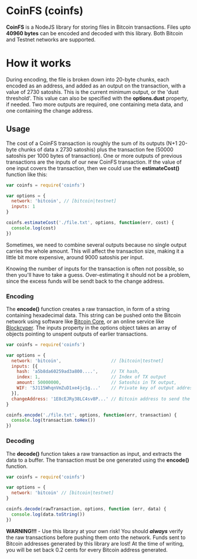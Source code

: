 # CoinFS (coinfs)

**CoinFS** is a NodeJS library for storing files in Bitcoin transactions.  Files upto **40960 bytes** can be encoded and decoded with this library.  Both Bitcoin and Testnet networks are supported.

# How it works
During encoding, the file is broken down into 20-byte chunks, each encoded as an address, and added as an output on the transaction, with a value of 2730 satoshis.  This is the current minimum output, or the 'dust threshold'.  This value can also be specified with the **options.dust** property, if needed.  Two more outputs are required, one containing meta data, and one containing the change address.

## Usage
The cost of a CoinFS transaction is roughly the sum of its outputs (N+1 20-byte chunks of data x 2730 satoshis) plus the transaction fee (50000 satoshis per 1000 bytes of transaction).  One or more outputs of previous transactions are the inputs of our new CoinFS transaction.  If the value of one input covers the transaction, then we could use the **estimateCost()** function like this:

```javascript
var coinfs = require('coinfs')

var options = {
  network: 'bitcoin', // [bitcoin|testnet]
  inputs: 1
}

coinfs.estimateCost('./file.txt', options, function(err, cost) {
  console.log(cost)
})
```

Sometimes, we need to combine several outputs because no single output carries the whole amount.  This will affect the transaction size, making it a little bit more expensive, around 9000 satoshis per input.

Knowing the number of inputs for the transaction is often not possible, so then you'll have to take a guess.  Over-estimating it should not be a problem, since the excess funds will be sendt back to the change address.

### Encoding
The **encode()** function creates a raw transaction, in form of a string containing hexadecimal data.  This string can be pushed onto the Bitcoin network using software like [Bitcoin Core](https://bitcoin.org/en/bitcoin-core/), or an online service like [Blockcyper](https://live.blockcypher.com).  The inputs property in the options object takes an array of objects pointing to unspent outputs of earlier transactions.

```javascript
var coinfs = require('coinfs')

var options = {
  network: 'bitcoin',                   // [bitcoin|testnet]
  inputs: [{
    hash: 'a5b8da60259ad3a800....',     // TX hash,
    index: 1,                           // Index of TX output
    amount: 50000000,            		// Satoshis in TX output,
    WIF: '5J115WhqnVmZuD1xe4jc1g...'    // Private key of output address
  }],
  changeAddress: '1E8cEJRy38LC4sv8P...' // Bitcoin address to send the change to
}

coinfs.encode('./file.txt', options, function(err, transaction) {
  console.log(transaction.toHex())
})
```

### Decoding
The **decode()** function takes a raw transaction as input, and extracts the data to a buffer.  The transaction must be one generated using the **encode()** function.

```javascript
var coinfs = require('coinfs')

var options = {
  network: 'bitcoin' // [bitcoin|testnet]
}

coinfs.decode(rawTransaction, options, function (err, data) {
  console.log(data.toString())
})
```

**WARNING!!!** - Use this library at your own risk!  You should ***always*** verify the raw transactions before pushing them onto the network.  Funds sent to Bitcoin addresses generated by this library are lost!  At the time of writing, you will be set back 0.2 cents for every Bitcoin address generated.
